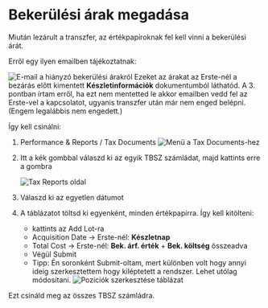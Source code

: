 # Bekerülési árak megadása

Miután lezárult a transzfer, az értékpapíroknak fel kell vinni a bekerülési árát.

Erről egy ilyen emailben tájékoztatnak:

![E-mail a hiányzó bekerülési árakról](../images/cost%20basis.png)
Ezeket az árakat az Erste-nél a bezárás előtt kimentett **Készletinformációk** dokumentumból láthatód. A 3. pontban írtam erről, ha ezt nem mentetted le akkor emailben vedd fel az Erste-vel a kapcsolatot, ugyanis transzfer után már nem enged belépni. (Engem legalábbis nem engedett.)

Így kell csinálni:

1. Performance & Reports / Tax Documents
   ![Menü a Tax Documents-hez](../images/tax%20reports.png)
2. Itt a kék gombbal válaszd ki az egyik TBSZ számládat, majd kattints erre a gombra

    ![Tax Reports oldal](../images/position%20transfer%20button.png)

3. Válaszd ki az egyetlen dátumot
4. A táblázatot töltsd ki egyenként, minden értékpapírra. Így kell kitölteni:

    - kattints az Add Lot-ra
    - Acquisition Date -> Erste-nél: **Készletnap**
    - Total Cost -> Erste-nél: **Bek. árf. érték** + **Bek. költség** összeadva
    - Végül Submit
    - Tipp: Én soronként Submit-oltam, mert különben volt hogy annyi ideig szerkesztettem hogy kiléptetett a rendszer. Lehet utólag módosítani.
      ![Poziciók szerkesztése táblázat](../images/tablazat.png)

Ezt csináld meg az összes TBSZ számládra.
